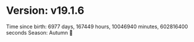 # Version: v19.1.6
Time since birth: 6977 days, 167449 hours, 10046940 minutes, 602816400 seconds
Season: Autumn 🍁
